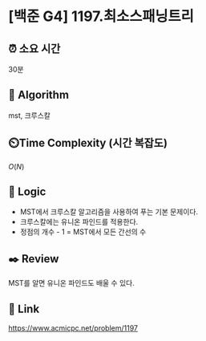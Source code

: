 # [백준 G4] 1197.최소스패닝트리
 
## ⏰  **소요 시간**
30분

## :pushpin: **Algorithm**
mst, 크루스칼

## ⏲️**Time Complexity (시간 복잡도)**
$O(N)$

## :round_pushpin: **Logic**
- MST에서 크루스칼 알고리즘을 사용하여 푸는 기본 문제이다.
- 크루스칼에는 유니온 파인드를 적용한다.
- 정점의 개수 - 1 = MST에서 모든 간선의 수

## :black_nib: **Review**
MST를 알면 유니온 파인드도 배울 수 있다.

## 📡 Link
https://www.acmicpc.net/problem/1197